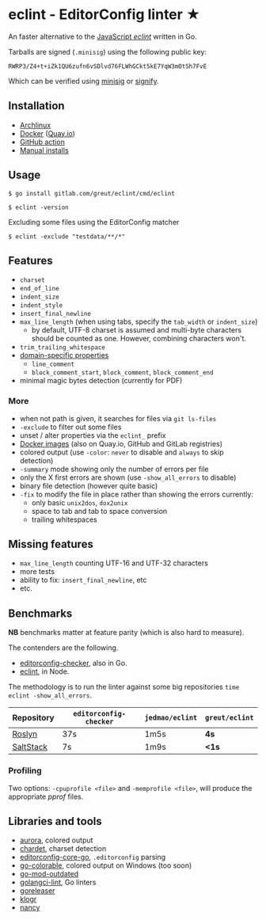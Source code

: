 # eclint - EditorConfig linter ★

An faster alternative to the [JavaScript _eclint_](https://github.com/jedmao/eclint) written in Go.

Tarballs are signed (`.minisig`) using the following public key:

    RWRP3/Z4+t+iZk1QU6zufn6vSDlvd76FLWhGCkt5kE7YqW3mOtSh7FvE

Which can be verified using [minisig](https://jedisct1.github.io/minisign/) or [signify](https://github.com/aperezdc/signify).

## Installation

- [Archlinux](https://aur.archlinux.org/packages/eclint/)
- [Docker](https://hub.docker.com/r/greut/eclint) ([Quay.io](https://quay.io/repository/greut/eclint))
- [GitHub action](https://github.com/greut/eclint-action/)
- [Manual installs](https://gitlab.com/greut/eclint/-/releases)

## Usage

```
$ go install gitlab.com/greut/eclint/cmd/eclint

$ eclint -version
```

Excluding some files using the EditorConfig matcher

```
$ eclint -exclude "testdata/**/*"
```

## Features

- `charset`
- `end_of_line`
- `indent_size`
- `indent_style`
- `insert_final_newline`
- `max_line_length` (when using tabs, specify the `tab_width` or `indent_size`)
    - by default, UTF-8 charset is assumed and multi-byte characters should be
    counted as one. However, combining characters won't.
- `trim_trailing_whitespace`
- [domain-specific properties][dsl]
    - `line_comment`
    - `block_comment_start`, `block_comment`, `block_comment_end`
- minimal magic bytes detection (currently for PDF)

### More

- when not path is given, it searches for files via `git ls-files`
- `-exclude` to filter out some files
- unset / alter properties via the `eclint_` prefix
- [Docker images](https://hub.docker.com/r/greut/eclint) (also on Quay.io, GitHub and GitLab registries)
- colored output (use `-color`: `never` to disable and `always` to skip detection)
- `-summary` mode showing only the number of errors per file
- only the X first errors are shown (use `-show_all_errors` to disable)
- binary file detection (however quite basic)
- `-fix` to modify the file in place rather than showing the errors currently:
    - only basic `unix2dos`, `dox2unix`
    - space to tab and tab to space conversion
    - trailing whitespaces

## Missing features

- `max_line_length` counting UTF-16 and UTF-32 characters
- more tests
- ability to fix: `insert_final_newline`, etc
- etc.

## Benchmarks

**NB** benchmarks matter at feature parity (which is also hard to measure).

The contenders are the following.

- [editorconfig-checker](https://github.com/editorconfig-checker/editorconfig-checker), also in Go.
- [eclint](https://github.com/jedmao/eclint), in Node.

The methodology is to run the linter against some big repositories `time eclint -show_all_errors`.

| Repository    | `editorconfig-checker` | `jedmao/eclint` | `greut/eclint` |
|---------------|------------------------|-----------------|----------------|
| [Roslyn][]    | 37s                    | 1m5s            | **4s**         |
| [SaltStack][] | 7s                     | 1m9s            | **<1s**        |

[Roslyn]: https://github.com/dotnet/roslyn
[SaltStack]: https://github.com/saltstack/salt

### Profiling

Two options: `-cpuprofile <file>` and `-memprofile <file>`, will produce the appropriate _pprof_ files.

## Libraries and tools

- [aurora](https://github.com/logrusorgru/aurora), colored output
- [chardet](https://github.com/gogs/chardet), charset detection
- [editorconfig-core-go](https://github.com/editorconfig/editorconfig-core-go), `.editorconfig` parsing
- [go-colorable](https://github.com/mattn/go-colorable), colored output on Windows (too soon)
- [go-mod-outdated](https://github.com/psampaz/go-mod-outdated)
- [golangci-lint](https://github.com/golangci/golangci-lint), Go linters
- [goreleaser](https://goreleaser.com/)
- [klogr](https://github.com/kubernetes/klog/tree/master/klogr)
- [nancy](https://github.com/sonatype-nexus-community/nancy)

[dsl]: https://github.com/editorconfig/editorconfig/wiki/EditorConfig-Properties#ideas-for-domain-specific-properties
